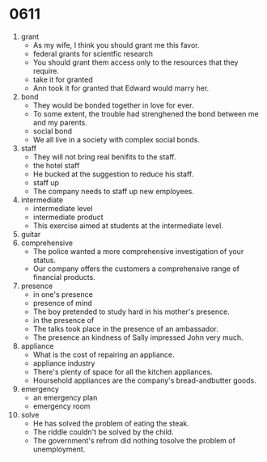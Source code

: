 # 0611

1. grant
   - As my wife, I think you should grant me this favor.
   - federal grants for scientfic research
   - You should grant them access only to the resources that they require.
   - take it for granted
   - Ann took it for granted that Edward would marry her.
2. bond
   - They would be bonded together in love for ever.
   - To some extent, the trouble had strenghened the bond between me and my parents.
   - social bond
   - We all live in a society with complex social bonds.
3. staff
   - They will not bring real benifits to the staff.
   - the hotel staff
   - He bucked at the suggestion to reduce his staff.
   - staff up
   - The company needs to staff up new employees.
4. intermediate
   - intermediate level
   - intermediate product
   - This exercise aimed at students at the intermediate level.
5. guitar
6. comprehensive
   - The police wanted a more comprehensive investigation of your status.
   - Our company offers the customers a comprehensive range of financial products.
7. presence
   - in one's presence
   - presence of mind
   - The boy pretended to study hard in his mother's presence.
   - in the presence of
   - The talks took place in the presence of an ambassador.
   - The presence an kindness of Sally impressed John very much.
8. appliance
   - What is the cost of repairing an appliance.
   - appliance industry
   - There's plenty of space for all the kitchen appliances.
   - Hoursehold appliances are the company's bread-andbutter goods.
9. emergency
   - an emergency plan
   - emergency room
10. solve
    - He has solved the problem of eating the steak.
    - The riddle couldn't be solved by the child.
    - The government's refrom did nothing tosolve the problem of unemployment.
    